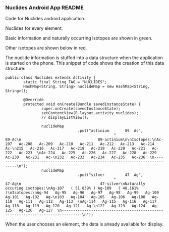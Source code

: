 ### Nuclides Android App README

Code for Nuclides android application.

Nuclides for every element.  

Basic information and naturally occurring isotopes are shown in green. 

Other isotopes are shown below in red.

The nuclide information is stuffed into a data structure when the application is started on the phone.  This snippet of code shows the creation of this data structure:
```{java}
public class Nuclides extends Activity {
        static final String TAG = "NUCLIDES";
        HashMap<String, String> nuclideMap = new HashMap<String, String>();

        @Override
        protected void onCreate(Bundle savedInstanceState) {
                super.onCreate(savedInstanceState);
                setContentView(R.layout.activity_nuclides);
                // displayListView();

                nuclideMap
                                .put("actinium       89  Ac",
                                                "                                     89-Ac\n                                  89-actinium\n\nIsotopes:\nAc-207   Ac-208   Ac-209   Ac-210   Ac-211   Ac-212   Ac-213   Ac-214   Ac-\n215   Ac-216   Ac-217   Ac-218   Ac-219   Ac-220   Ac-221   Ac-222   Ac-223  \nAc-224   Ac-225   Ac-226   Ac-227   Ac-228   Ac-229   Ac-230   Ac-231   Ac-\n232   Ac-233   Ac-234   Ac-235   Ac-236  \n-------------------------------------------------------------------------------\n");
                nuclideMap
                                .put("silver         47  Ag",
                                                "                                     47-Ag\n                                   47-silver\nNaturally occuring isotopes:\nAg-107   ( 51.839% ) Ag-109   ( 48.161% )\nIsotopes:\nAg-94   Ag-95   Ag-96   Ag-97   Ag-98   Ag-99   Ag-100   Ag-101   Ag-102   Ag-\n103   Ag-104   Ag-105   Ag-106   Ag-108   Ag-110   Ag-111   Ag-112   Ag-113  \nAg-114   Ag-115   Ag-116   Ag-117   Ag-118   Ag-119   Ag-120   Ag-121   Ag-\n122   Ag-123   Ag-124   Ag-125   Ag-126   Ag-127  \n-------------------------------------------------------------------------------\n");
```
When the user chooses an element, the data is already available for display.
